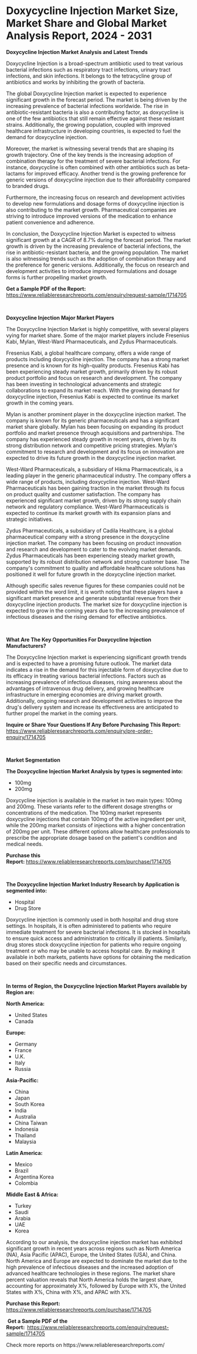 <p><h1>Doxycycline Injection Market Size, Market Share and Global Market Analysis Report, 2024 - 2031</h1></p><p><strong>Doxycycline Injection Market Analysis and Latest Trends</strong></p>
<p><p>Doxycycline Injection is a broad-spectrum antibiotic used to treat various bacterial infections such as respiratory tract infections, urinary tract infections, and skin infections. It belongs to the tetracycline group of antibiotics and works by inhibiting the growth of bacteria.</p><p>The global Doxycycline Injection market is expected to experience significant growth in the forecast period. The market is being driven by the increasing prevalence of bacterial infections worldwide. The rise in antibiotic-resistant bacteria is also a contributing factor, as doxycycline is one of the few antibiotics that still remain effective against these resistant strains. Additionally, the growing population, coupled with improved healthcare infrastructure in developing countries, is expected to fuel the demand for doxycycline injection.</p><p>Moreover, the market is witnessing several trends that are shaping its growth trajectory. One of the key trends is the increasing adoption of combination therapy for the treatment of severe bacterial infections. For instance, doxycycline is often combined with other antibiotics such as beta-lactams for improved efficacy. Another trend is the growing preference for generic versions of doxycycline injection due to their affordability compared to branded drugs.</p><p>Furthermore, the increasing focus on research and development activities to develop new formulations and dosage forms of doxycycline injection is also contributing to the market growth. Pharmaceutical companies are striving to introduce improved versions of the medication to enhance patient convenience and adherence.</p><p>In conclusion, the Doxycycline Injection Market is expected to witness significant growth at a CAGR of 8.7% during the forecast period. The market growth is driven by the increasing prevalence of bacterial infections, the rise in antibiotic-resistant bacteria, and the growing population. The market is also witnessing trends such as the adoption of combination therapy and the preference for generic versions. Additionally, the focus on research and development activities to introduce improved formulations and dosage forms is further propelling market growth.</p></p>
<p><strong>Get a Sample PDF of the Report:&nbsp;</strong> <a href="https://www.reliableresearchreports.com/enquiry/request-sample/1714705">https://www.reliableresearchreports.com/enquiry/request-sample/1714705</a></p>
<p>&nbsp;</p>
<p><strong>Doxycycline Injection Major Market Players</strong></p>
<p><p>The Doxycycline Injection Market is highly competitive, with several players vying for market share. Some of the major market players include Fresenius Kabi, Mylan, West-Ward Pharmaceuticals, and Zydus Pharmaceuticals.</p><p>Fresenius Kabi, a global healthcare company, offers a wide range of products including doxycycline injection. The company has a strong market presence and is known for its high-quality products. Fresenius Kabi has been experiencing steady market growth, primarily driven by its robust product portfolio and focus on research and development. The company has been investing in technological advancements and strategic collaborations to expand its market reach. With the growing demand for doxycycline injection, Fresenius Kabi is expected to continue its market growth in the coming years.</p><p>Mylan is another prominent player in the doxycycline injection market. The company is known for its generic pharmaceuticals and has a significant market share globally. Mylan has been focusing on expanding its product portfolio and market presence through acquisitions and partnerships. The company has experienced steady growth in recent years, driven by its strong distribution network and competitive pricing strategies. Mylan's commitment to research and development and its focus on innovation are expected to drive its future growth in the doxycycline injection market.</p><p>West-Ward Pharmaceuticals, a subsidiary of Hikma Pharmaceuticals, is a leading player in the generic pharmaceutical industry. The company offers a wide range of products, including doxycycline injection. West-Ward Pharmaceuticals has been gaining traction in the market through its focus on product quality and customer satisfaction. The company has experienced significant market growth, driven by its strong supply chain network and regulatory compliance. West-Ward Pharmaceuticals is expected to continue its market growth with its expansion plans and strategic initiatives.</p><p>Zydus Pharmaceuticals, a subsidiary of Cadila Healthcare, is a global pharmaceutical company with a strong presence in the doxycycline injection market. The company has been focusing on product innovation and research and development to cater to the evolving market demands. Zydus Pharmaceuticals has been experiencing steady market growth, supported by its robust distribution network and strong customer base. The company's commitment to quality and affordable healthcare solutions has positioned it well for future growth in the doxycycline injection market.</p><p>Although specific sales revenue figures for these companies could not be provided within the word limit, it is worth noting that these players have a significant market presence and generate substantial revenue from their doxycycline injection products. The market size for doxycycline injection is expected to grow in the coming years due to the increasing prevalence of infectious diseases and the rising demand for effective antibiotics.</p></p>
<p>&nbsp;</p>
<p><strong>What Are The Key Opportunities For Doxycycline Injection Manufacturers?</strong></p>
<p><p>The Doxycycline Injection market is experiencing significant growth trends and is expected to have a promising future outlook. The market data indicates a rise in the demand for this injectable form of doxycycline due to its efficacy in treating various bacterial infections. Factors such as increasing prevalence of infectious diseases, rising awareness about the advantages of intravenous drug delivery, and growing healthcare infrastructure in emerging economies are driving market growth. Additionally, ongoing research and development activities to improve the drug's delivery system and increase its effectiveness are anticipated to further propel the market in the coming years.</p></p>
<p><strong>Inquire or Share Your Questions If Any Before Purchasing This Report:</strong> <a href="https://www.reliableresearchreports.com/enquiry/pre-order-enquiry/1714705">https://www.reliableresearchreports.com/enquiry/pre-order-enquiry/1714705</a></p>
<p>&nbsp;</p>
<p><strong>Market Segmentation</strong></p>
<p><strong>The Doxycycline Injection Market Analysis by types is segmented into:</strong></p>
<p><ul><li>100mg</li><li>200mg</li></ul></p>
<p><p>Doxycycline injection is available in the market in two main types: 100mg and 200mg. These variants refer to the different dosage strengths or concentrations of the medication. The 100mg market represents doxycycline injections that contain 100mg of the active ingredient per unit, while the 200mg market consists of injections with a higher concentration of 200mg per unit. These different options allow healthcare professionals to prescribe the appropriate dosage based on the patient's condition and medical needs.</p></p>
<p><strong>Purchase this Report:&nbsp;</strong><a href="https://www.reliableresearchreports.com/purchase/1714705">https://www.reliableresearchreports.com/purchase/1714705</a></p>
<p>&nbsp;</p>
<p><strong>The Doxycycline Injection Market Industry Research by Application is segmented into:</strong></p>
<p><ul><li>Hospital</li><li>Drug Store</li></ul></p>
<p><p>Doxycycline injection is commonly used in both hospital and drug store settings. In hospitals, it is often administered to patients who require immediate treatment for severe bacterial infections. It is stocked in hospitals to ensure quick access and administration to critically ill patients. Similarly, drug stores stock doxycycline injection for patients who require ongoing treatment or who may be unable to access hospital care. By making it available in both markets, patients have options for obtaining the medication based on their specific needs and circumstances.</p></p>
<p>&nbsp;</p>
<p><strong>In terms of Region, the Doxycycline Injection Market Players available by Region are:</strong></p>
<p>
    <p> <strong> North America: </strong>
        <ul>
            <li>United States</li>
            <li>Canada</li>
        </ul>
        </p> 
    <p> <strong> Europe: </strong>
        <ul>
            <li>Germany</li>
            <li>France</li>
            <li>U.K.</li>
            <li>Italy</li>
            <li>Russia</li>
        </ul>
        </p> 
    <p> <strong> Asia-Pacific: </strong>
        <ul>
            <li>China</li>
            <li>Japan</li>
            <li>South Korea</li>
            <li>India</li>
            <li>Australia</li>
            <li>China Taiwan</li>
            <li>Indonesia</li>
            <li>Thailand</li>
            <li>Malaysia</li>
        </ul>
        </p> 
    <p> <strong> Latin America: </strong>
        <ul>
            <li>Mexico</li>
            <li>Brazil</li>
            <li>Argentina Korea</li>
            <li>Colombia</li>
        </ul>
        </p> 
    <p> <strong> Middle East & Africa: </strong>
        <ul>
            <li>Turkey</li>
            <li>Saudi</li>
            <li>Arabia</li>
            <li>UAE</li>
            <li>Korea</li>
        </ul>
    </p>
    </p>
<p><p>According to our analysis, the doxycycline injection market has exhibited significant growth in recent years across regions such as North America (NA), Asia Pacific (APAC), Europe, the United States (USA), and China. North America and Europe are expected to dominate the market due to the high prevalence of infectious diseases and the increased adoption of advanced healthcare technologies in these regions. The market share percent valuation reveals that North America holds the largest share, accounting for approximately X%, followed by Europe with X%, the United States with X%, China with X%, and APAC with X%.</p></p>
<p><strong>Purchase this Report: </strong><a href="https://www.reliableresearchreports.com/purchase/1714705">https://www.reliableresearchreports.com/purchase/1714705</a></p>
<p>&nbsp;<strong>Get a Sample PDF of the Report:&nbsp;&nbsp;</strong><a href="https://www.reliableresearchreports.com/enquiry/request-sample/1714705">https://www.reliableresearchreports.com/enquiry/request-sample/1714705</a></p>
<p><strong></strong></p>
<p>Check more reports on https://www.reliableresearchreports.com/</p>